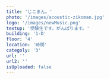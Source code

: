 ```yaml
---
title: 'じこまん。'
photo: '/images/acoustic-zikoman.jpg'
logo: '/images/newMusic.png'
textup: '受験生です。がんばります。'
building: '1-D'
floor: '4' 
location: '時間'
categoly: '3'
url: ''
url2: ''
isUploaded: false
---
```

